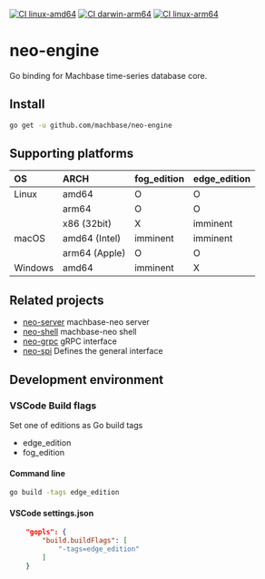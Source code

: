 
[![CI linux-amd64](https://github.com/machbase/neo-engine/actions/workflows/ci-linux-amd64.yml/badge.svg)](https://github.com/machbase/neo-engine/actions/workflows/ci-linux-amd64.yml)
[![CI darwin-arm64](https://github.com/machbase/neo-engine/actions/workflows/ci-darwin-arm64.yml/badge.svg)](https://github.com/machbase/neo-engine/actions/workflows/ci-darwin-arm64.yml)
[![CI linux-arm64](https://github.com/machbase/neo-engine/actions/workflows/ci-linux-arm64.yml/badge.svg)](https://github.com/machbase/neo-engine/actions/workflows/ci-linux-arm64.yml)

# neo-engine

Go binding for Machbase time-series database core.

## Install

```sh
go get -u github.com/machbase/neo-engine
```

## Supporting platforms

| OS       | ARCH          | fog_edition | edge_edition |
|:---------|:--------------|-------------|--------------|
| Linux    | amd64         | O           | O            |
|          | arm64         | O           | O            |
|          | x86 (32bit)   | X           | imminent     |
| macOS    | amd64 (Intel) | imminent    | imminent     |
|          | arm64 (Apple) | O           | O            |
| Windows  | amd64         | imminent    | X            |     

## Related projects

- [neo-server](https://github.com/machbase/neo-server) machbase-neo server
- [neo-shell](https://github.com/machbase/neo-shell) machbase-neo shell
- [neo-grpc](https://github.com/machbase/neo-grpc) gRPC interface
- [neo-spi](https://github.com/machbase/neo-spi) Defines the general interface

## Development environment

### VSCode Build flags

Set one of editions as Go build tags

- edge_edition
- fog_edition

#### Command line

```sh
go build -tags edge_edition
```

#### VSCode settings.json

```json
    "gopls": {
        "build.buildFlags": [
            "-tags=edge_edition"
        ]
    }
```
